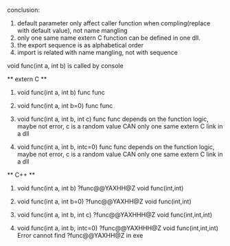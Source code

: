 conclusion:
1. default parameter only affect caller function when compling(replace with default value), not name mangling
2. only one same name extern C function can be defined in one dll.
3. the export sequence is as alphabetical order
4. import is related with name mangling, not with sequence

void func(int a, int b) is called by console


** extern C **

1. void func(int a, int b)
func
func

2. void func(int a, int b=0)
func
func

3. void func(int a, int b, int c)
func
func
depends on the function logic, maybe not error, c is a random value
CAN only one same extern C link in a dll 

4. void func(int a, int b, intc=0)
func
func
depends on the function logic, maybe not error, c is a random value
CAN only one same extern C link in a dll 


** C++ **

1. void func(int a, int b)
?func@@YAXHH@Z
void func(int,int)

2. void func(int a, int b=0)
?func@@YAXHH@Z
void func(int,int)

3. void func(int a, int b, int c)
?func@@YAXHHH@Z
void func(int,int,int)

4. void func(int a, int b, intc=0)
?func@@YAXHHH@Z
void func(int,int,int)
Error cannot find ?func@@YAXHH@Z in exe